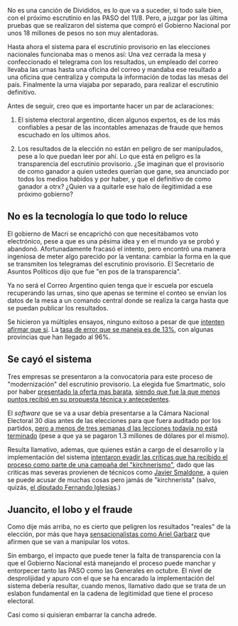 No es una canción de Divididos, es lo que va a suceder, si todo sale bien, con el próximo escrutinio en las PASO del 11/8. Pero, a juzgar por las última pruebas que se realizaron del sistema que compró el Gobierno Nacional por unos 18 millones de pesos no son muy alentadoras.

Hasta ahora el sistema para el escrutinio provisorio en las elecciones nacionales funcionaba mas o menos así: Una vez cerrada la mesa y confeccionado el telegrama con los resultados, un empleado del correo  llevaba las urnas hasta una oficina del correo y mandaba ese resultado a una oficina que centraliza y computa la información de todas las mesas del país. Finalmente la urna viajaba por separado, para realizar el escrutinio definitivo.

Antes de seguir, creo que es importante hacer un par de aclaraciones:

1. El sistema electoral argentino, dicen algunos expertos, es de los más confiables a pesar de las incontables amenazas de fraude que hemos escuchado en los ultimos años.

2. Los resultados de la elección no están en peligro de ser manipulados, pese a lo que puedan leer por ahí. Lo que está en peligro es la transparencia del escrutinio provisorio. ¿Se imaginan que el provisorio de como ganador a quien ustedes querían que gane, sea anunciado por todos los medios habidos y por haber, y que el definitivo de como ganador a otrx? ¿Quien va a quitarle ese halo de ilegitimidad a ese próximo gobierno?

## No es la tecnología lo que todo lo reluce

El gobierno de Macri se encaprichó con que necesitábamos voto electrónico, pese a que es una pésima idea y en el mundo ya se probó y abandonó. Afortunadamente fracasó el intento, pero encontró una manera ingeniosa de meter algo parecido por la ventana: cambiar la forma en la que se transmiten los telegramas del escrutinio provisorio. El Secretario de Asuntos Políticos dijo que fue "en pos de la transparencia".

Ya no será el Correo Argentino quien tenga que ir escuela por escuela recuperando las urnas, sino que apenas se termine el conteo se envían los datos de la mesa a un comando central donde se realiza la carga hasta que se puedan publicar los resultados.

Se hicieron ya múltiples ensayos, ninguno exitoso a pesar de que [intenten afirmar que si](https://www.ambito.com/escrutinio-provisorio-gobierno-defendio-nuevo-sistema-y-prometio-mejorar-la-difusion-resultados-n5043776). La [tasa de error que se maneja es de 13%](https://mobile.twitter.com/Federal1949/status/1154067214590455811), con algunas provincias que han llegado al 96%.

## Se cayó el sistema

Tres empresas se presentaron a la convocatoria para este proceso de "modernización" del escrutinio provisorio. La elegida fue Smartmatic, solo por haber [presentado la oferta mas barata](https://twitter.com/mis2centavos/status/1151874045392109569?s=20), [siendo que fue la que menos puntos recibió en su propuesta técnica y antecedentes](https://twitter.com/mis2centavos/status/1151868418943070209).

El _software_ que se va a usar debía presentarse a la Cámara Nacional Electoral 30 días antes de las elecciones para que fuera auditado por los partidos, [pero a menos de tres semanas d las lecciones todavía no está terminado](https://twitter.com/arilijalad/status/1153603417828462592) (pese a que ya se pagaron 1.3 millones de dólares por el mismo).

Resulta llamativo, ademas, que quienes están a cargo de el desarrollo y la implementación del sistema [intentaron evadir las críticas que ha recibido el proceso como parte de una campaña del "kirchnerismo"](https://www.infobae.com/politica/2019/07/06/el-correo-y-smartmatic-aclararon-como-sera-el-sistema-de-carga-de-datos-en-las-paso/), dado que las criticas mas severas provienen de técnicos como [Javier Smaldone](https://blog.smaldone.com.ar), a quien se puede acusar de muchas cosas pero jamás de "kirchnerista" (salvo, quizás, [el diputado Fernando Iglesias](https://mobile.twitter.com/mis2centavos/status/1053059361751396352).)

## Juancito, el lobo y el fraude

Como dije más arriba, no es cierto que peligren los resultados "reales" de la elección, por más que haya [sensacionalistas como Ariel Garbarz](https://twitter.com/GarbarzAriel/status/1151509791061291009?s=20) que afirmen que se van a manipular los votos.

Sin embargo, el impacto que puede tener la falta de transparencia con la que el Gobierno Nacional está manejando el proceso puede manchar y entorpecer tanto las PASO como las Generales en octubre. El nivel de desprolijidad y apuro con el que se ha encarado la implementación del sistema debería resultar, cuando menos, llamativo dado que se trata de un eslabon fundamental en la cadena de legitimidad que tiene el proceso electoral.

Casi como si quisieran embarrar la cancha adrede.